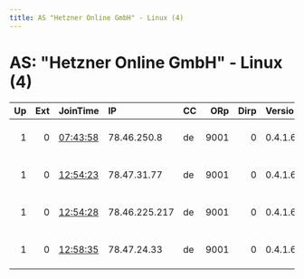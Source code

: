 ```yaml
---
title: AS "Hetzner Online GmbH" - Linux (4)
---
```


# AS: "Hetzner Online GmbH" - Linux (4)

|   Up |   Ext | JoinTime                                                                                            | IP            | CC   |   ORp |   Dirp | Version   | Contact                   | Nickname          |   eFamMembers |
|-----:|------:|:----------------------------------------------------------------------------------------------------|:--------------|:-----|------:|-------:|:----------|:--------------------------|:------------------|--------------:|
|    1 |     0 | [07:43:58](https://metrics.torproject.org/rs.html#details/6003567C04F19EB3E422BE9542145D97FAE20373) | 78.46.250.8   | de   |  9001 |      0 | 0.4.1.6   | torraley at gmail dot com | TorDENuernberg2   |             4 |
|    1 |     0 | [12:54:23](https://metrics.torproject.org/rs.html#details/A0CA80AD3B8BE68C941F9BD4647C3BC48A8D7399) | 78.47.31.77   | de   |  9001 |      0 | 0.4.1.6   | torraley at gmail dot com | TorDENuernberg1   |             4 |
|    1 |     0 | [12:54:28](https://metrics.torproject.org/rs.html#details/4902FABC1262BD6ABEA8FB86E34D7B1C1D8FDA1B) | 78.46.225.217 | de   |  9001 |      0 | 0.4.1.6   | torraley at gmail dot com | TorDEFalkenstein1 |             4 |
|    1 |     0 | [12:58:35](https://metrics.torproject.org/rs.html#details/9327E5CF89B83ED0DCA3070E6261C0CC357A1011) | 78.47.24.33   | de   |  9001 |      0 | 0.4.1.6   | torraley at gmail dot com | TorDEFalkenstein2 |             4 |
